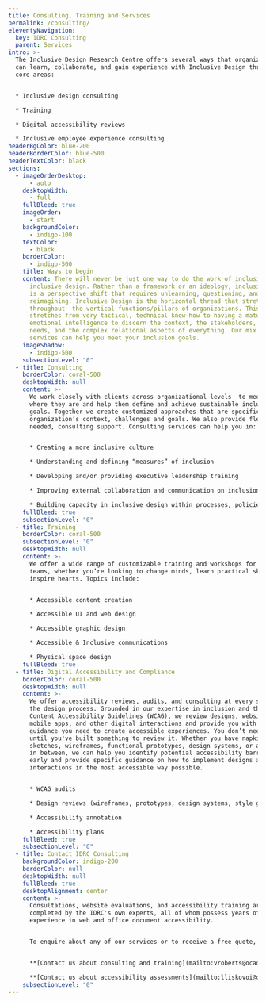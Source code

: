 ```yaml
---
title: Consulting, Training and Services
permalink: /consulting/
eleventyNavigation:
  key: IDRC Consulting
  parent: Services
intro: >-
  The Inclusive Design Research Centre offers several ways that organizations
  can learn, collaborate, and gain experience with Inclusive Design through four
  core areas: 


  * Inclusive design consulting

  * T﻿raining

  * D﻿igital accessibility reviews

  * Inclusive employee experience consulting
headerBgColor: blue-200
headerBorderColor: blue-500
headerTextColor: black
sections:
  - imageOrderDesktop:
      - auto
    desktopWidth:
      - full
    fullBleed: true
    imageOrder:
      - start
    backgroundColor:
      - indigo-100
    textColor:
      - black
    borderColor:
      - indigo-500
    title: Ways to begin
    content: There will never be just one way to do the work of inclusion or
      inclusive design. Rather than a framework or an ideology, inclusive design
      is a perspective shift that requires unlearning, questioning, and
      reimagining. Inclusive Design is the horizontal thread that stretches
      throughout  the vertical functions/pillars of organizations. This work
      stretches from very tactical, technical know-how to having a mature
      emotional intelligence to discern the context, the stakeholders, the
      needs, and the complex relational aspects of everything. Our mix of
      services can help you meet your inclusion goals.
    imageShadow:
      - indigo-500
    subsectionLevel: "0"
  - title: Consulting
    borderColor: coral-500
    desktopWidth: null
    content: >-
      We work closely with clients across organizational levels  to meet them
      where they are and help them define and achieve sustainable inclusion
      goals. Together we create customized approaches that are specific to an
      organization’s context, challenges and goals. We also provide flexible, as
      needed, consulting support. Consulting services can help you in: 


      * Creating a more inclusive culture

      * Understanding and defining “measures” of inclusion

      * Developing and/or providing executive leadership training

      * Improving external collaboration and communication on inclusion

      * Building capacity in inclusive design within processes, policies, practices, and products
    fullBleed: true
    subsectionLevel: "0"
  - title: Training
    borderColor: coral-500
    subsectionLevel: "0"
    desktopWidth: null
    content: >-
      We offer a wide range of customizable training and workshops for all your
      teams, whether you’re looking to change minds, learn practical skills, or
      inspire hearts. Topics include:


      * Accessible content creation

      * Accessible UI and web design

      * Accessible graphic design

      * Accessible & Inclusive communications

      * Physical space design
    fullBleed: true
  - title: Digital Accessibility and Compliance
    borderColor: coral-500
    desktopWidth: null
    content: >-
      We offer accessibility reviews, audits, and consulting at every stage of
      the design process. Grounded in our expertise in inclusion and the Web
      Content Accessibility Guidelines (WCAG), we review designs, websites,
      mobile apps, and other digital interactions and provide you with the
      guidance you need to create accessible experiences. You don’t need wait
      until you've built something to review it. Whether you have napkin
      sketches, wireframes, functional prototypes, design systems, or anything
      in between, we can help you identify potential accessibility barriers
      early and provide specific guidance on how to implement designs and
      interactions in the most accessible way possible.


      * WCAG audits

      * Design reviews (wireframes, prototypes, design systems, style guides, surveys, etc.)

      * Accessibility annotation

      * Accessibility plans
    fullBleed: true
    subsectionLevel: "0"
  - title: Contact IDRC Consulting
    backgroundColor: indigo-200
    borderColor: null
    desktopWidth: null
    fullBleed: true
    desktopAlignment: center
    content: >-
      Consultations, website evaluations, and accessibility training are
      completed by the IDRC's own experts, all of whom possess years of
      experience in web and office document accessibility.


      To enquire about any of our services or to receive a free quote, please contact us.


      **[Contact us about consulting and training](mailto:vroberts@ocadu.ca)**

      **[Contact us about accessibility assessments](mailto:lliskovoi@ocadu.ca)**
    subsectionLevel: "0"
---
```

